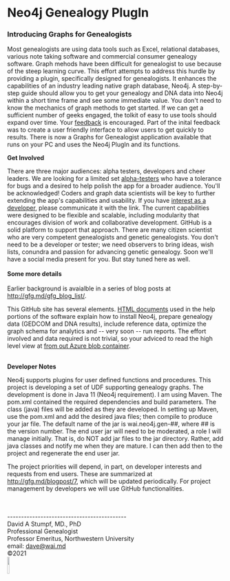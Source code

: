 <h1>Neo4j Genealogy PlugIn</h1>

<h3>Introducing Graphs for Genealogists</h3>

Most genealogists are using data tools such as Excel, relational databases, various note taking software and commercial consumer genealogy software. Graph mehods have been difficult for genealogist to use because of the steep learning curve. This effort attempts to address this hurdle by providing a plugin, specifically designed for genealogists. It enhances the capabilities of an industry leading native graph database, Neo4j. A step-by-step guide should allow you to get your genealogy and DNA data into Neo4j within a short time frame and see some immediate value. You don't need to know the mechanics of graph methods to get started. If we can get a sufficient number of geeks engaged, the tolkit of easy to use tools should expand over time. Your <a href="mailto:dave@wai.md?subject=Neo4j Genealogy User Defined Function">feedback</a> is encouraged. Part of the inital feedback was to create a user friendly interface to allow users to get quickly to results. There is now a Graphs for Genealogist application available that runs on your PC and uses the Neo4j PlugIn and its functions. <br>

<b>Get Involved</b><br>

There are three major audiences: alpha testers, developers and cheer leaders. We are looking for a limited set <a href="mailto:dave@wai.md?subject=Alpha testing of Graphs for Genealogists">alpha-testers</a> who have a tolerance for bugs and a desired to help polish the app for a broader audience. You'll be acknowledged! Coders and graph data scientists will be key to further extending the app's capabilities and usability. If you have <a href="mailto:dave@wai.md?subject=Developer Interest in Graphs for Genealogists">interest as a developer</a>, please communicate it with the link. The current capabilities were designed to be flexible and scalable, including modularity that encourages division of work and collaborative development. GitHub is a solid platform to support that approach. There are many citizen scientist who are very competent genealogists and genetic genealogists. You don't need to be a developer or tester; we need observers to bring ideas, wish lists, conundra and passion for advancing genetic genealogy. Soon we'll have a social media present for you. But stay tuned here as well.
<br><br>
<b>Some more details</b><br><br>
Earlier background is avaialble in a series of blog posts at <a href="http://gfg.md/gfg_blog_list/" target="new">http://gfg.md/gfg_blog_list/</a>. <br>

This GitHub site has several elements. <a href="https://github.com/waigitdas/Neo4j-Genealogy-PlugIns/tree/main/user_software/html">HTML documents</a> used in the help portions of the software explain how to install Neo4j, prepare genealogy data (GEDCOM and DNA results), include reference data, optimize the graph schema for analytics and -- very soon -- run reports. The effort involved and data required is not trivial, so your adviced to read the high level view at <a href="https://blobswai.blob.core.windows.net/gfg-software/Help_Startup.html">from out Azure blob container</a>.<br><br>

<b>Developer Notes</b>
         
Neo4j supports plugins for user defined functions and procedures. This project is developing a set of UDF supporting genealogy graphs. The development is done in Java 11 (Neo4j requirement). I am using Maven. The pom.xml contained the required dependencies and build parameters. The class (java) files will be added as they are developed. In setting up Maven, use the pom.xml and add the desired java files; then compile to produce your jar file. The default name of the jar is wai.neo4j.gen-##, where ## is the version number. The end user jar will need to be moderated, a role I will manage initially. That is, do NOT add jar files to the jar directory. Rather, add java classes and notify me when they are mature. I can then add then to the project and regenerate the end user jar.<br>
         
The project priorities will depend, in part, on developer interests and requests from end users. These are summarized at <a href="http://gfg.md/blogpost/7" target="new">http://gfg.md/blogpost/7</a>, which will be updated periodically. For project management by developers we will use GitHub functionalities.
         
         

<br><br>
         -------------------------------------------<br>
         David A Stumpf, MD., PhD<br>
         Professional Genealogist<br>
         Professor Emeritus, Northwestern University<br>
         email: <a href="mailto:dave@wai.md?subject=Neo4j Genealogy User Defined Function">dave@wai.md</a><br>
         &copy;2021<br>
         <img src="https://blobswai.blob.core.windows.net/wai/WAI.jpg" width="10%" height="10%"/>
